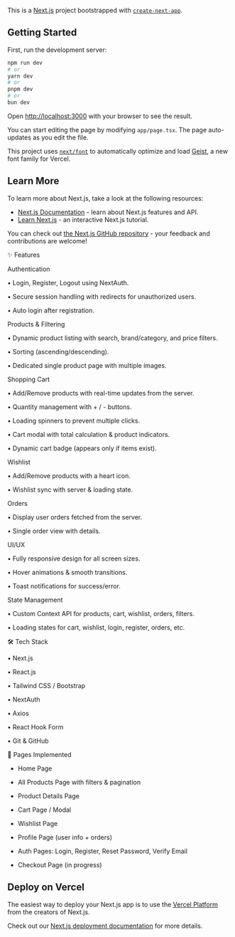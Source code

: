 This is a [Next.js](https://nextjs.org) project bootstrapped with [`create-next-app`](https://nextjs.org/docs/app/api-reference/cli/create-next-app).

## Getting Started

First, run the development server:

```bash
npm run dev
# or
yarn dev
# or
pnpm dev
# or
bun dev
```

Open [http://localhost:3000](http://localhost:3000) with your browser to see the result.

You can start editing the page by modifying `app/page.tsx`. The page auto-updates as you edit the file.

This project uses [`next/font`](https://nextjs.org/docs/app/building-your-application/optimizing/fonts) to automatically optimize and load [Geist](https://vercel.com/font), a new font family for Vercel.

## Learn More

To learn more about Next.js, take a look at the following resources:

- [Next.js Documentation](https://nextjs.org/docs) - learn about Next.js features and API.
- [Learn Next.js](https://nextjs.org/learn) - an interactive Next.js tutorial.

You can check out [the Next.js GitHub repository](https://github.com/vercel/next.js) - your feedback and contributions are welcome!

✨ Features

Authentication

• Login, Register, Logout using NextAuth.

• Secure session handling with redirects for unauthorized users.

• Auto login after registration.

Products & Filtering

• Dynamic product listing with search, brand/category, and price filters.

• Sorting (ascending/descending).

• Dedicated single product page with multiple images.

Shopping Cart

• Add/Remove products with real-time updates from the server.

• Quantity management with + / - buttons.

• Loading spinners to prevent multiple clicks.

• Cart modal with total calculation & product indicators.

• Dynamic cart badge (appears only if items exist).

Wishlist

• Add/Remove products with a heart icon.

• Wishlist sync with server & loading state.

Orders

• Display user orders fetched from the server.

• Single order view with details.

UI/UX

• Fully responsive design for all screen sizes.

• Hover animations & smooth transitions.

• Toast notifications for success/error.

State Management

• Custom Context API for products, cart, wishlist, orders, filters.

• Loading states for cart, wishlist, login, register, orders, etc.

🛠️ Tech Stack

• Next.js

• React.js

• Tailwind CSS / Bootstrap

• NextAuth

• Axios

• React Hook Form

• Git & GitHub

📂 Pages Implemented

- Home Page

- All Products Page with filters & pagination

- Product Details Page

- Cart Page / Modal

- Wishlist Page

- Profile Page (user info + orders)

- Auth Pages: Login, Register, Reset Password, Verify Email

- Checkout Page (in progress)

## Deploy on Vercel

The easiest way to deploy your Next.js app is to use the [Vercel Platform](https://vercel.com/new?utm_medium=default-template&filter=next.js&utm_source=create-next-app&utm_campaign=create-next-app-readme) from the creators of Next.js.

Check out our [Next.js deployment documentation](https://nextjs.org/docs/app/building-your-application/deploying) for more details.
